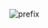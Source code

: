![prefix](https://user-images.githubusercontent.com/69690916/209909250-5a062ff2-19ec-4ac6-b4b3-e03f1a157dea.PNG)
